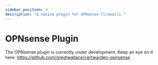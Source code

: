 ```yaml
---
sidebar_position: 4
description: "A native plugin for OPNsense firewalls."
---
```


# OPNsense Plugin

The OPNsense plugin is currently under development. Keep an eye on it here:
https://github.com/gregtwallace/certwarden-opnsense
